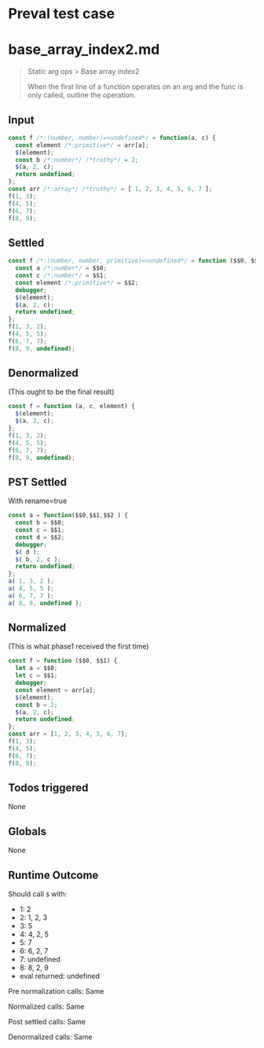 # Preval test case

# base_array_index2.md

> Static arg ops > Base array index2
>
> When the first line of a function operates on an arg and the func is only called, outline the operation.

## Input

`````js filename=intro
const f /*:(number, number)=>undefined*/ = function(a, c) {
  const element /*:primitive*/ = arr[a];
  $(element);
  const b /*:number*/ /*truthy*/ = 2;
  $(a, 2, c);
  return undefined;
};
const arr /*:array*/ /*truthy*/ = [ 1, 2, 3, 4, 5, 6, 7 ];
f(1, 3);
f(4, 5);
f(6, 7);
f(8, 9);

`````


## Settled


`````js filename=intro
const f /*:(number, number, primitive)=>undefined*/ = function ($$0, $$1, $$2) {
  const a /*:number*/ = $$0;
  const c /*:number*/ = $$1;
  const element /*:primitive*/ = $$2;
  debugger;
  $(element);
  $(a, 2, c);
  return undefined;
};
f(1, 3, 2);
f(4, 5, 5);
f(6, 7, 7);
f(8, 9, undefined);
`````


## Denormalized
(This ought to be the final result)

`````js filename=intro
const f = function (a, c, element) {
  $(element);
  $(a, 2, c);
};
f(1, 3, 2);
f(4, 5, 5);
f(6, 7, 7);
f(8, 9, undefined);
`````


## PST Settled
With rename=true

`````js filename=intro
const a = function($$0,$$1,$$2 ) {
  const b = $$0;
  const c = $$1;
  const d = $$2;
  debugger;
  $( d );
  $( b, 2, c );
  return undefined;
};
a( 1, 3, 2 );
a( 4, 5, 5 );
a( 6, 7, 7 );
a( 8, 9, undefined );
`````


## Normalized
(This is what phase1 received the first time)

`````js filename=intro
const f = function ($$0, $$1) {
  let a = $$0;
  let c = $$1;
  debugger;
  const element = arr[a];
  $(element);
  const b = 2;
  $(a, 2, c);
  return undefined;
};
const arr = [1, 2, 3, 4, 5, 6, 7];
f(1, 3);
f(4, 5);
f(6, 7);
f(8, 9);
`````


## Todos triggered


None


## Globals


None


## Runtime Outcome


Should call `$` with:
 - 1: 2
 - 2: 1, 2, 3
 - 3: 5
 - 4: 4, 2, 5
 - 5: 7
 - 6: 6, 2, 7
 - 7: undefined
 - 8: 8, 2, 9
 - eval returned: undefined

Pre normalization calls: Same

Normalized calls: Same

Post settled calls: Same

Denormalized calls: Same
